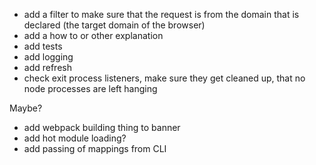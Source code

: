- add a filter to make sure that the request is from the domain that is declared (the target domain of the browser)
- add a how to or other explanation
- add tests
- add logging
- add refresh
- check exit process listeners, make sure they get cleaned up, that no node processes are left hanging

Maybe?

- add webpack building thing to banner
- add hot module loading?
- add passing of mappings from CLI
